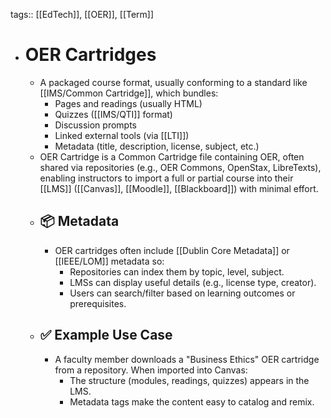 tags:: [[EdTech]], [[OER]], [[Term]]

- # OER Cartridges
  - A packaged course format, usually conforming to a standard like [[IMS/Common Cartridge]], which bundles:
    - Pages and readings (usually HTML)
    - Quizzes ([[IMS/QTI]] format)
    - Discussion prompts
    - Linked external tools (via [[LTI]])
    - Metadata (title, description, license, subject, etc.)
  - OER Cartridge is a Common Cartridge file containing OER, often shared via repositories (e.g., OER Commons, OpenStax, LibreTexts), enabling instructors to import a full or partial course into their [[LMS]] ([[Canvas]], [[Moodle]], [[Blackboard]]) with minimal effort.
  - ## 📦 Metadata
    - OER cartridges often include [[Dublin Core Metadata]] or [[IEEE/LOM]] metadata so:
      - Repositories can index them by topic, level, subject.
      - LMSs can display useful details (e.g., license type, creator).
      - Users can search/filter based on learning outcomes or prerequisites.
  - ## ✅ Example Use Case
    - A faculty member downloads a "Business Ethics" OER cartridge from a repository. When imported into Canvas:
      - The structure (modules, readings, quizzes) appears in the LMS.
      - Metadata tags make the content easy to catalog and remix.
